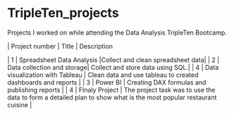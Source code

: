 # TripleTen_projects
Projects I worked on while attending the Data Analysis TripleTen Bootcamp.


| Project number | Title | Description 

| 1 | Spreadsheet Data Analysis |Collect and clean spreadsheet data|
| 2 | Data collection and storage| Collect and store data using SQL.|
| 4 | Data visualization with Tableau | Clean data and use tableau to created dashboards and reports |
| 3 | Power BI | Creating DAX formulas and publishing reports |
| 4 | FInaly Project | The project task was to use the data to form a detailed plan to show what is the most popular restaurant cuisine |
